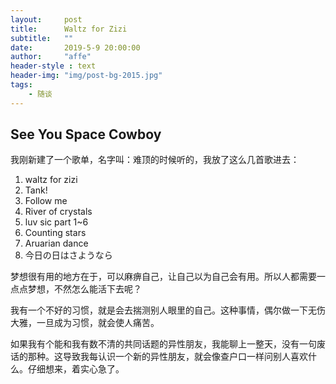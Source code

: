 ```yaml
---
layout:     post
title:      Waltz for Zizi
subtitle:   ""
date:       2019-5-9 20:00:00
author:     "affe"
header-style : text
header-img: "img/post-bg-2015.jpg"
tags:
    - 随谈
---
```


##  See You Space Cowboy

我刚新建了一个歌单，名字叫：难顶的时候听的，我放了这么几首歌进去：

1. waltz for zizi
2. Tank!
3. Follow me
4. River of crystals
5. luv sic  part 1~6
6. Counting stars
7. Aruarian dance
8. 今日の日はさようなら

梦想很有用的地方在于，可以麻痹自己，让自己以为自己会有用。所以人都需要一点点梦想，不然怎么能活下去呢？

我有一个不好的习惯，就是会去揣测别人眼里的自己。这种事情，偶尔做一下无伤大雅，一旦成为习惯，就会使人痛苦。

如果我有个能和我有数不清的共同话题的异性朋友，我能聊上一整天，没有一句废话的那种。这导致我每认识一个新的异性朋友，就会像查户口一样问别人喜欢什么。仔细想来，着实心急了。















